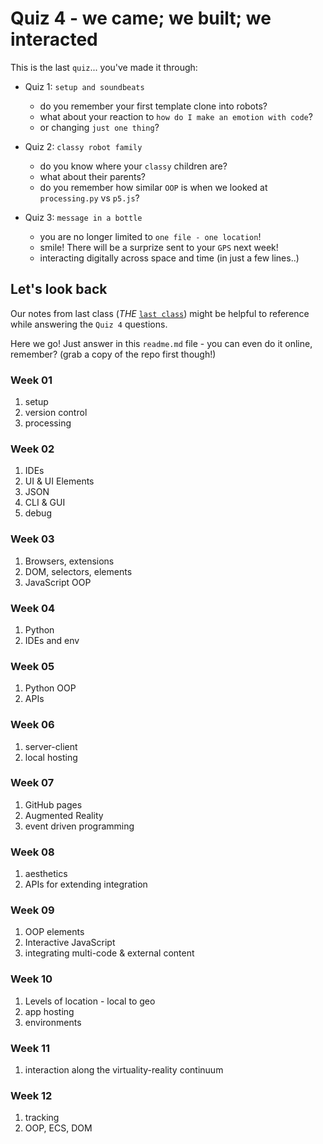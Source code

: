 # Quiz 4 - we came; we built; we interacted

This is the last `quiz`... you've made it through:

- Quiz 1: `setup and soundbeats`
	- do you remember your first template clone into robots?
  - what about your reaction to `how do I make an emotion with code`? 
  - or changing `just one thing`?

- Quiz 2: `classy robot family`
	- do you know where your `classy` children are?
	- what about their parents? 
	- do you remember how similar `OOP` is when we looked at `processing.py` vs `p5.js`?

- Quiz 3: `message in a bottle`
  - you are no longer limited to `one file - one location`!
  - smile! There will be a surprize sent to your `GPS` next week!
  - interacting digitally across space and time (in just a few lines..)

## Let's look back

Our notes from last class (_THE_ [`last class`](last-class.md)) might be helpful to reference while answering the `Quiz 4` questions.

Here we go! Just answer in this `readme.md` file - you can even do it online, remember? (grab a copy of the repo first though!)

### Week 01

1. setup
2. version control
3. processing

### Week 02

1. IDEs
2. UI & UI Elements
3. JSON
4. CLI & GUI
5. debug

### Week 03

1. Browsers, extensions
2. DOM, selectors, elements
3. JavaScript OOP

### Week 04

1. Python
2. IDEs and env

### Week 05

1. Python OOP
2. APIs

### Week 06

1. server-client
2. local hosting

### Week 07

1. GitHub pages
2. Augmented Reality
3. event driven programming

### Week 08

1. aesthetics
2. APIs for extending integration

### Week 09

1. OOP elements
2. Interactive JavaScript
3. integrating multi-code & external content

### Week 10

1. Levels of location - local to geo
2. app hosting
3. environments

### Week 11

1. interaction along the virtuality-reality continuum

### Week 12

1. tracking
2. OOP, ECS, DOM
